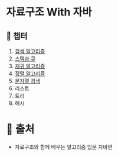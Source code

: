 # 자료구조 With 자바

## :bookmark_tabs: 챕터
1. [검색 알고리즘](https://github.com/mkyoung24/Algorithm/tree/ch1)
2. [스택과 큐](https://github.com/mkyoung24/Algorithm/tree/ch2)
3. [재귀 알고리즘](https://github.com/mkyoung24/Algorithm/tree/ch3)
4. [정렬 알고리즘](https://github.com/mkyoung24/Algorithm/tree/ch4)
5. [문자열 검색](https://github.com/mkyoung24/Algorithm/tree/ch5)
6. 리스트
7. 트리
8. 해시


# :file_folder: 출처
- 자료구조와 함께 배우는 알고리즘 입문 자바편

